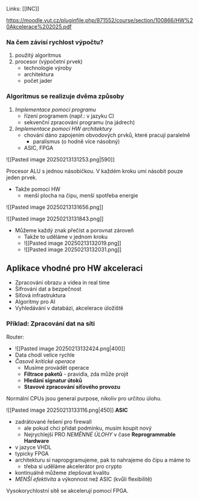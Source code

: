 Links: [[INC]]

https://moodle.vut.cz/pluginfile.php/871552/course/section/100866/HW%20Akcelerace%202025.pdf
### Na čem závisí rychlost výpočtu?
1. použitý algoritmus
2. procesor (výpočetní prvek)
	- technologie výroby
	- architektura
	- počet jader

### Algoritmus se realizuje dvěma způsoby
1. *Implementace pomocí programu*
	- řízení programem (např.: v jazyku C)
	- sekvenční zpracování programu (na jádrech)
2. *Implementace pomocí HW architektury*
	- chování dáno zapojením obvodových prvků, které pracují paralelně
		- paralismus (o hodně více násobný)
	- ASIC, FPGA

![[Pasted image 20250213131253.png|590]]


Procesor ALU s jednou násobičkou. V každém kroku umí násobit pouze jeden prvek.
- Takže pomocí HW 
	- menší plocha na čipu, menší spotřeba energie
	
![[Pasted image 20250213131656.png]]

![[Pasted image 20250213131843.png]]
- Můžeme každý znak přečíst a porovnat zároveň
	- Takže to uděláme v jednom kroku
	- ![[Pasted image 20250213132019.png]]
	- ![[Pasted image 20250213132031.png]]
	
## Aplikace vhodné pro HW akceleraci
- Zpracování obrazu a videa in real time
- Šifrování dat a bezpečnost
- Síťová infrastruktura
- Algoritmy pro AI
- Vyhledávání v databázi, akcelerace úložiště

### Příklad: Zpracování dat na síti
Router:
- ![[Pasted image 20250213132424.png|400]]
- Data chodí velice rychle
- *Časově kritické operace*
	- Musíme provádět operace
	- **Filtrace paketů** - pravidla, zda může projit
	- **Hledání signatur útoků**
	- **Stavové zpracování síťového provozu**


Normální CPUs jsou general purpose, nikoliv pro určitou úlohu.

![[Pasted image 20250213133116.png|450]]
**ASIC**
- zadrátované řešení pro firewall
	- ale pokud chci přidat podmínku, musím koupit nový
	- Nejrychlejší PRO *NEMĚNNÉ ÚLOHY* v čase
**Reprogrammable Hardware**
- v jazyce VHDL
- typicky FPGA
- architekturu si napropgramujeme, pak to nahrajeme do čipu a máme to
	- třeba si uděláme akcelerátor pro crypto
- kontinuálně můžeme zlepšovat kvalitu
- *MENŠÍ efektivita* a výkonnost než ASIC (kvůli flexibilitě)

Vysokorychlostní sítě se akcelerují pomocí FPGA.

